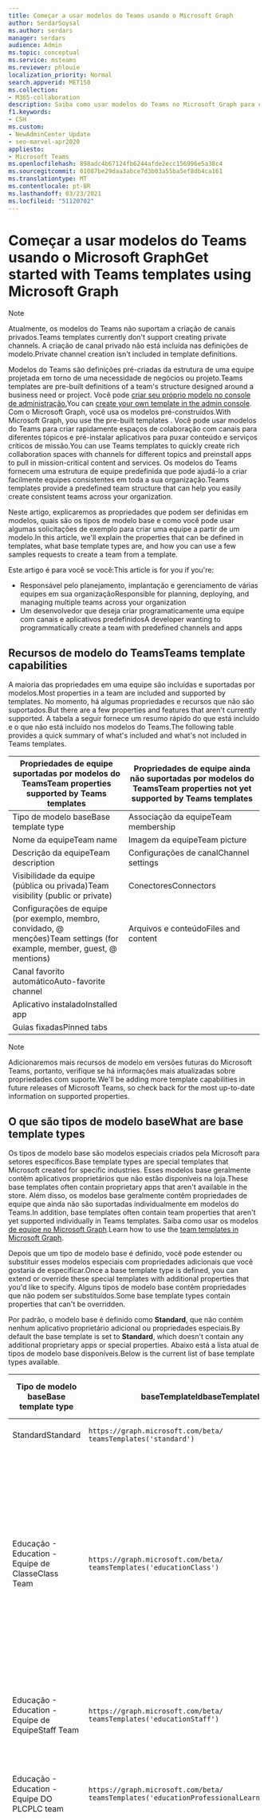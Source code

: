 ```yaml
---
title: Começar a usar modelos do Teams usando o Microsoft Graph
author: SerdarSoysal
ms.author: serdars
manager: serdars
audience: Admin
ms.topic: conceptual
ms.service: msteams
ms.reviewer: phlouie
localization_priority: Normal
search.appverid: MET150
ms.collection:
- M365-collaboration
description: Saiba como usar modelos do Teams no Microsoft Graph para criar espaços de colaboração com canais para diferentes tópicos e pré-instalar aplicativos para fornecer conteúdo e serviços.
f1.keywords:
- CSH
ms.custom:
- NewAdminCenter_Update
- seo-marvel-apr2020
appliesto:
- Microsoft Teams
ms.openlocfilehash: 898adc4b67124fb6244afde2ecc156996e5a38c4
ms.sourcegitcommit: 01087be29daa3abce7d3b03a55ba5ef8db4ca161
ms.translationtype: MT
ms.contentlocale: pt-BR
ms.lasthandoff: 03/23/2021
ms.locfileid: "51120702"
---
```

# <a name="get-started-with-teams-templates-using-microsoft-graph"></a><span data-ttu-id="a8bc0-103">Começar a usar modelos do Teams usando o Microsoft Graph</span><span class="sxs-lookup"><span data-stu-id="a8bc0-103">Get started with Teams templates using Microsoft Graph</span></span>

> [!NOTE]
> <span data-ttu-id="a8bc0-104">Atualmente, os modelos do Teams não suportam a criação de canais privados.</span><span class="sxs-lookup"><span data-stu-id="a8bc0-104">Teams templates currently don't support creating private channels.</span></span> <span data-ttu-id="a8bc0-105">A criação de canal privado não está incluída nas definições de modelo.</span><span class="sxs-lookup"><span data-stu-id="a8bc0-105">Private channel creation isn't included in template definitions.</span></span>

<span data-ttu-id="a8bc0-106">Modelos do Teams são definições pré-criadas da estrutura de uma equipe projetada em torno de uma necessidade de negócios ou projeto.</span><span class="sxs-lookup"><span data-stu-id="a8bc0-106">Teams templates are pre-built definitions of a team's structure designed around a business need or project.</span></span> <span data-ttu-id="a8bc0-107">Você pode [criar seu próprio modelo no console de administração.](get-started-with-teams-templates-in-the-admin-console.md)</span><span class="sxs-lookup"><span data-stu-id="a8bc0-107">You can [create your own template in the admin console](get-started-with-teams-templates-in-the-admin-console.md).</span></span> <span data-ttu-id="a8bc0-108">Com o Microsoft Graph, você usa os modelos pré-construídos.</span><span class="sxs-lookup"><span data-stu-id="a8bc0-108">With Microsoft Graph, you use the pre-built templates .</span></span> <span data-ttu-id="a8bc0-109">Você pode usar modelos do Teams para criar rapidamente espaços de colaboração com canais para diferentes tópicos e pré-instalar aplicativos para puxar conteúdo e serviços críticos de missão.</span><span class="sxs-lookup"><span data-stu-id="a8bc0-109">You can use Teams templates to quickly create rich collaboration spaces with channels for different topics and preinstall apps to pull in mission-critical content and services.</span></span> <span data-ttu-id="a8bc0-110">Os modelos do Teams fornecem uma estrutura de equipe predefinida que pode ajudá-lo a criar facilmente equipes consistentes em toda a sua organização.</span><span class="sxs-lookup"><span data-stu-id="a8bc0-110">Teams templates provide a predefined team structure that can help you easily create consistent teams across your organization.</span></span>

<span data-ttu-id="a8bc0-111">Neste artigo, explicaremos as propriedades que podem ser definidas em modelos, quais são os tipos de modelo base e como você pode usar algumas solicitações de exemplo para criar uma equipe a partir de um modelo.</span><span class="sxs-lookup"><span data-stu-id="a8bc0-111">In this article, we'll explain the properties that can be defined in templates, what base template types are, and how you can use a few samples requests to create a team from a template.</span></span>

<span data-ttu-id="a8bc0-112">Este artigo é para você se você:</span><span class="sxs-lookup"><span data-stu-id="a8bc0-112">This article is for you if you're:</span></span>

- <span data-ttu-id="a8bc0-113">Responsável pelo planejamento, implantação e gerenciamento de várias equipes em sua organização</span><span class="sxs-lookup"><span data-stu-id="a8bc0-113">Responsible for planning, deploying, and managing multiple teams across your organization</span></span><br>
- <span data-ttu-id="a8bc0-114">Um desenvolvedor que deseja criar programaticamente uma equipe com canais e aplicativos predefinidos</span><span class="sxs-lookup"><span data-stu-id="a8bc0-114">A developer wanting to programmatically create a team with predefined channels and apps</span></span>

## <a name="teams-template-capabilities"></a><span data-ttu-id="a8bc0-115">Recursos de modelo do Teams</span><span class="sxs-lookup"><span data-stu-id="a8bc0-115">Teams template capabilities</span></span>

<span data-ttu-id="a8bc0-116">A maioria das propriedades em uma equipe são incluídas e suportadas por modelos.</span><span class="sxs-lookup"><span data-stu-id="a8bc0-116">Most properties in a team are included and supported by templates.</span></span> <span data-ttu-id="a8bc0-117">No momento, há algumas propriedades e recursos que não são suportados.</span><span class="sxs-lookup"><span data-stu-id="a8bc0-117">But there are a few properties and features that aren't currently supported.</span></span> <span data-ttu-id="a8bc0-118">A tabela a seguir fornece um resumo rápido do que está incluído e o que não está incluído nos modelos do Teams.</span><span class="sxs-lookup"><span data-stu-id="a8bc0-118">The following table provides a quick summary of what's included and what's not included in Teams templates.</span></span>

| <span data-ttu-id="a8bc0-119">**Propriedades de equipe suportadas por modelos do Teams**</span><span class="sxs-lookup"><span data-stu-id="a8bc0-119">**Team properties supported by Teams templates**</span></span> | <span data-ttu-id="a8bc0-120">**Propriedades de equipe ainda não suportadas por modelos do Teams**</span><span class="sxs-lookup"><span data-stu-id="a8bc0-120">**Team properties not yet supported by Teams templates**</span></span> |
| ------------------------------------------------ | -------------------------------------------------------- |
| <span data-ttu-id="a8bc0-121">Tipo de modelo base</span><span class="sxs-lookup"><span data-stu-id="a8bc0-121">Base template type</span></span> | <span data-ttu-id="a8bc0-122">Associação da equipe</span><span class="sxs-lookup"><span data-stu-id="a8bc0-122">Team membership</span></span> |
| <span data-ttu-id="a8bc0-123">Nome da equipe</span><span class="sxs-lookup"><span data-stu-id="a8bc0-123">Team name</span></span> | <span data-ttu-id="a8bc0-124">Imagem da equipe</span><span class="sxs-lookup"><span data-stu-id="a8bc0-124">Team picture</span></span> |
| <span data-ttu-id="a8bc0-125">Descrição da equipe</span><span class="sxs-lookup"><span data-stu-id="a8bc0-125">Team description</span></span> | <span data-ttu-id="a8bc0-126">Configurações de canal</span><span class="sxs-lookup"><span data-stu-id="a8bc0-126">Channel settings</span></span> |
| <span data-ttu-id="a8bc0-127">Visibilidade da equipe (pública ou privada)</span><span class="sxs-lookup"><span data-stu-id="a8bc0-127">Team visibility (public or private)</span></span> | <span data-ttu-id="a8bc0-128">Conectores</span><span class="sxs-lookup"><span data-stu-id="a8bc0-128">Connectors</span></span> |
| <span data-ttu-id="a8bc0-129">Configurações de equipe (por exemplo, membro, convidado, @ menções)</span><span class="sxs-lookup"><span data-stu-id="a8bc0-129">Team settings (for example, member, guest, @ mentions)</span></span> | <span data-ttu-id="a8bc0-130">Arquivos e conteúdo</span><span class="sxs-lookup"><span data-stu-id="a8bc0-130">Files and content</span></span> |
| <span data-ttu-id="a8bc0-131">Canal favorito automático</span><span class="sxs-lookup"><span data-stu-id="a8bc0-131">Auto-favorite channel</span></span> | |
| <span data-ttu-id="a8bc0-132">Aplicativo instalado</span><span class="sxs-lookup"><span data-stu-id="a8bc0-132">Installed app</span></span> | |
| <span data-ttu-id="a8bc0-133">Guias fixadas</span><span class="sxs-lookup"><span data-stu-id="a8bc0-133">Pinned tabs</span></span> | |

> [!NOTE]
> <span data-ttu-id="a8bc0-134">Adicionaremos mais recursos de modelo em versões futuras do Microsoft Teams, portanto, verifique se há informações mais atualizadas sobre propriedades com suporte.</span><span class="sxs-lookup"><span data-stu-id="a8bc0-134">We'll be adding more template capabilities in future releases of Microsoft Teams, so check back for the most up-to-date information on supported properties.</span></span>

## <a name="what-are-base-template-types"></a><span data-ttu-id="a8bc0-135">O que são tipos de modelo base</span><span class="sxs-lookup"><span data-stu-id="a8bc0-135">What are base template types</span></span>

<span data-ttu-id="a8bc0-136">Os tipos de modelo base são modelos especiais criados pela Microsoft para setores específicos.</span><span class="sxs-lookup"><span data-stu-id="a8bc0-136">Base template types are special templates that Microsoft created for specific industries.</span></span> <span data-ttu-id="a8bc0-137">Esses modelos base geralmente contêm aplicativos proprietários que não estão disponíveis na loja.</span><span class="sxs-lookup"><span data-stu-id="a8bc0-137">These base templates often contain proprietary apps that aren't available in the store.</span></span> <span data-ttu-id="a8bc0-138">Além disso, os modelos base geralmente contêm propriedades de equipe que ainda não são suportadas individualmente em modelos do Teams.</span><span class="sxs-lookup"><span data-stu-id="a8bc0-138">In addition, base templates often contain team properties that aren't yet supported individually in Teams templates.</span></span> <span data-ttu-id="a8bc0-139">Saiba como usar os modelos [de equipe no Microsoft Graph](get-started-with-teams-templates.md).</span><span class="sxs-lookup"><span data-stu-id="a8bc0-139">Learn how to use the [team templates in Microsoft Graph](get-started-with-teams-templates.md).</span></span>

<span data-ttu-id="a8bc0-140">Depois que um tipo de modelo base é definido, você pode estender ou substituir esses modelos especiais com propriedades adicionais que você gostaria de especificar.</span><span class="sxs-lookup"><span data-stu-id="a8bc0-140">Once a base template type is defined, you can extend or override these special templates with additional properties that you'd like to specify.</span></span> <span data-ttu-id="a8bc0-141">Alguns tipos de modelo base contêm propriedades que não podem ser substituídos.</span><span class="sxs-lookup"><span data-stu-id="a8bc0-141">Some base template types contain properties that can't be overridden.</span></span>

<span data-ttu-id="a8bc0-142">Por padrão, o modelo base é definido como **Standard**, que não contém nenhum aplicativo proprietário adicional ou propriedades especiais.</span><span class="sxs-lookup"><span data-stu-id="a8bc0-142">By default the base template is set to **Standard**, which doesn't contain any additional proprietary apps or special properties.</span></span> <span data-ttu-id="a8bc0-143">Abaixo está a lista atual de tipos de modelo base disponíveis.</span><span class="sxs-lookup"><span data-stu-id="a8bc0-143">Below is the current list of base template types available.</span></span>

| <span data-ttu-id="a8bc0-144">Tipo de modelo base</span><span class="sxs-lookup"><span data-stu-id="a8bc0-144">Base template type</span></span> | <span data-ttu-id="a8bc0-145">baseTemplateId</span><span class="sxs-lookup"><span data-stu-id="a8bc0-145">baseTemplateId</span></span> | <span data-ttu-id="a8bc0-146">Propriedades que vêm com este modelo base</span><span class="sxs-lookup"><span data-stu-id="a8bc0-146">Properties that come with this base template</span></span> |
| ------------------ | -------------- | ----------------------------------------------------- |
| <span data-ttu-id="a8bc0-147">Standard</span><span class="sxs-lookup"><span data-stu-id="a8bc0-147">Standard</span></span> | `https://graph.microsoft.com/beta/`<br>`teamsTemplates('standard')` | <span data-ttu-id="a8bc0-148">Sem aplicativos e propriedades adicionais</span><span class="sxs-lookup"><span data-stu-id="a8bc0-148">No additional apps and properties</span></span> |
| <span data-ttu-id="a8bc0-149">Educação -</span><span class="sxs-lookup"><span data-stu-id="a8bc0-149">Education -</span></span><br><span data-ttu-id="a8bc0-150">Equipe de Classe</span><span class="sxs-lookup"><span data-stu-id="a8bc0-150">Class Team</span></span> | `https://graph.microsoft.com/beta/`<br>`teamsTemplates('educationClass')` | <span data-ttu-id="a8bc0-151">Aplicativos:</span><span class="sxs-lookup"><span data-stu-id="a8bc0-151">Apps:</span></span><ul><li><span data-ttu-id="a8bc0-152">Bloco de Anotações de Classe do OneNote (fixado na **guia Geral)**</span><span class="sxs-lookup"><span data-stu-id="a8bc0-152">OneNote Class Notebook (pinned to the **General** tab)</span></span> </li><li><span data-ttu-id="a8bc0-153">Aplicativo assignments (fixado na **guia Geral)**</span><span class="sxs-lookup"><span data-stu-id="a8bc0-153">Assignments app (pinned to the **General** tab)</span></span></li></ul> <span data-ttu-id="a8bc0-154">Propriedades de equipe:</span><span class="sxs-lookup"><span data-stu-id="a8bc0-154">Team properties:</span></span><ul><li><span data-ttu-id="a8bc0-155">Visibilidade de equipe definida como **HiddenMembership** (não pode ser substituído)</span><span class="sxs-lookup"><span data-stu-id="a8bc0-155">Team visibility set to **HiddenMembership** (cannot be overridden)</span></span></li></ul> |
| <span data-ttu-id="a8bc0-156">Educação -</span><span class="sxs-lookup"><span data-stu-id="a8bc0-156">Education -</span></span><br><span data-ttu-id="a8bc0-157">Equipe de Equipe</span><span class="sxs-lookup"><span data-stu-id="a8bc0-157">Staff Team</span></span> | `https://graph.microsoft.com/beta/`<br>`teamsTemplates('educationStaff')` | <span data-ttu-id="a8bc0-158">Aplicativos:</span><span class="sxs-lookup"><span data-stu-id="a8bc0-158">Apps:</span></span><ul><li><span data-ttu-id="a8bc0-159">Bloco de Anotações de Equipe do OneNote (fixado na **guia Geral)**</span><span class="sxs-lookup"><span data-stu-id="a8bc0-159">OneNote Staff Notebook (pinned to the **General** tab)</span></span></li></ul> |
|<span data-ttu-id="a8bc0-160">Educação -</span><span class="sxs-lookup"><span data-stu-id="a8bc0-160">Education -</span></span><br><span data-ttu-id="a8bc0-161">Equipe DO PLC</span><span class="sxs-lookup"><span data-stu-id="a8bc0-161">PLC team</span></span> |`https://graph.microsoft.com/beta/`<br>`teamsTemplates('educationProfessionalLearningCommunity')` | <span data-ttu-id="a8bc0-162">Aplicativos:</span><span class="sxs-lookup"><span data-stu-id="a8bc0-162">Apps:</span></span><ul><li><span data-ttu-id="a8bc0-163">Bloco de anotações do OneNote PLC (fixado na **guia Geral)**</span><span class="sxs-lookup"><span data-stu-id="a8bc0-163">OneNote PLC Notebook (pinned to the **General** tab)</span></span></ul></li>|
| <span data-ttu-id="a8bc0-164">Varejo -</span><span class="sxs-lookup"><span data-stu-id="a8bc0-164">Retail -</span></span><br><span data-ttu-id="a8bc0-165">Loja</span><span class="sxs-lookup"><span data-stu-id="a8bc0-165">Store</span></span> | `https://graph.microsoft.com/beta/`<br>`teamsTemplates('retailStore')` | <span data-ttu-id="a8bc0-166">Canais:</span><span class="sxs-lookup"><span data-stu-id="a8bc0-166">Channels:</span></span><ul><li><span data-ttu-id="a8bc0-167">Mudança de entrega</span><span class="sxs-lookup"><span data-stu-id="a8bc0-167">Shift handoff</span></span></li><li><span data-ttu-id="a8bc0-168">Aprendizado</span><span class="sxs-lookup"><span data-stu-id="a8bc0-168">Learning</span></span></li></ul><span data-ttu-id="a8bc0-169">Propriedades de equipe</span><span class="sxs-lookup"><span data-stu-id="a8bc0-169">Team properties</span></span><ul><li><span data-ttu-id="a8bc0-170">Visibilidade da equipe definida como Pública</span><span class="sxs-lookup"><span data-stu-id="a8bc0-170">Team visibility set to Public</span></span></li></ul><span data-ttu-id="a8bc0-171">Permissões de membro</span><span class="sxs-lookup"><span data-stu-id="a8bc0-171">Member permissions</span></span><ul><li><span data-ttu-id="a8bc0-172">Impedir que os membros criar, atualizar ou remover canais</span><span class="sxs-lookup"><span data-stu-id="a8bc0-172">Prevent members from creating, updating, or removing channels</span></span></li><li><span data-ttu-id="a8bc0-173">Impedir que os membros adicionem ou removam aplicativos</span><span class="sxs-lookup"><span data-stu-id="a8bc0-173">Prevent members from adding or removing apps</span></span></li><li><span data-ttu-id="a8bc0-174">Impedir que os membros criar, atualizar ou remover conectores</span><span class="sxs-lookup"><span data-stu-id="a8bc0-174">Prevent members from creating, updating, or removing connectors</span></span></li></ul> |
| <span data-ttu-id="a8bc0-175">Varejo -</span><span class="sxs-lookup"><span data-stu-id="a8bc0-175">Retail -</span></span><br><span data-ttu-id="a8bc0-176">Colaboração do gerente</span><span class="sxs-lookup"><span data-stu-id="a8bc0-176">Manager collaboration</span></span> | `https://graph.microsoft.com/beta/`<br>`teamsTemplates('retailManagerCollaboration')` | <span data-ttu-id="a8bc0-177">Canais:</span><span class="sxs-lookup"><span data-stu-id="a8bc0-177">Channels:</span></span><ul><li><span data-ttu-id="a8bc0-178">Aprendizado</span><span class="sxs-lookup"><span data-stu-id="a8bc0-178">Learning</span></span></li><li><span data-ttu-id="a8bc0-179">Operações</span><span class="sxs-lookup"><span data-stu-id="a8bc0-179">Operations</span></span></li></ul><span data-ttu-id="a8bc0-180">Propriedades de equipe:</span><span class="sxs-lookup"><span data-stu-id="a8bc0-180">Team properties:</span></span><ul><li><span data-ttu-id="a8bc0-181">Visibilidade da equipe definida como Privada</span><span class="sxs-lookup"><span data-stu-id="a8bc0-181">Team visibility set to Private</span></span></li></ul><span data-ttu-id="a8bc0-182">Permissões de membro:</span><span class="sxs-lookup"><span data-stu-id="a8bc0-182">Member permissions:</span></span><ul><li><span data-ttu-id="a8bc0-183">Impedir que os membros criar, atualizar ou remover canais</span><span class="sxs-lookup"><span data-stu-id="a8bc0-183">Prevent members from creating, updating, or removing channels</span></span></li><li><span data-ttu-id="a8bc0-184">Impedir que os membros adicionem ou removam aplicativos</span><span class="sxs-lookup"><span data-stu-id="a8bc0-184">Prevent members from adding or removing apps</span></span></li><li><span data-ttu-id="a8bc0-185">Impedir que os membros criar, atualizar ou remover conectores</span><span class="sxs-lookup"><span data-stu-id="a8bc0-185">Prevent members from creating, updating, or removing connectors</span></span></li></ul>|
| <span data-ttu-id="a8bc0-186">Assistência médica -</span><span class="sxs-lookup"><span data-stu-id="a8bc0-186">Healthcare -</span></span><br><span data-ttu-id="a8bc0-187">Ward</span><span class="sxs-lookup"><span data-stu-id="a8bc0-187">Ward</span></span> |`https://graph.microsoft.com/beta/`<br>`teamsTemplates('healthcareWard')` |<span data-ttu-id="a8bc0-188">Canais:</span><span class="sxs-lookup"><span data-stu-id="a8bc0-188">Channels:</span></span> <ul><li><span data-ttu-id="a8bc0-189">Anúncios\*</span><span class="sxs-lookup"><span data-stu-id="a8bc0-189">Announcements\*</span></span></li><li><span data-ttu-id="a8bc0-190">Insuidades\*</span><span class="sxs-lookup"><span data-stu-id="a8bc0-190">Huddles\*</span></span></li><li><span data-ttu-id="a8bc0-191">Rodadas</span><span class="sxs-lookup"><span data-stu-id="a8bc0-191">Rounds</span></span></li><li><span data-ttu-id="a8bc0-192">Pessoal\*</span><span class="sxs-lookup"><span data-stu-id="a8bc0-192">Staffing\*</span></span></li><li><span data-ttu-id="a8bc0-193">Treinamento\*</span><span class="sxs-lookup"><span data-stu-id="a8bc0-193">Training\*</span></span></li></ul><span data-ttu-id="a8bc0-194">\*Canais favoritos automáticos</span><span class="sxs-lookup"><span data-stu-id="a8bc0-194">\*Auto-favorited channels</span></span> |
|<span data-ttu-id="a8bc0-195">Assistência médica -</span><span class="sxs-lookup"><span data-stu-id="a8bc0-195">Healthcare -</span></span><br><span data-ttu-id="a8bc0-196">Hospital</span><span class="sxs-lookup"><span data-stu-id="a8bc0-196">Hospital</span></span> | `https://graph.microsoft.com/beta/`<br>`teamsTemplates('healthcareHospital')` |<span data-ttu-id="a8bc0-197">Canais:</span><span class="sxs-lookup"><span data-stu-id="a8bc0-197">Channels:</span></span><ul><li><span data-ttu-id="a8bc0-198">Anúncios\*</span><span class="sxs-lookup"><span data-stu-id="a8bc0-198">Announcements\*</span></span></li><li><span data-ttu-id="a8bc0-199">Conformidade\*</span><span class="sxs-lookup"><span data-stu-id="a8bc0-199">Compliance\*</span></span></li><li><span data-ttu-id="a8bc0-200">Custódia</span><span class="sxs-lookup"><span data-stu-id="a8bc0-200">Custodial</span></span></li><li><span data-ttu-id="a8bc0-201">Recursos Humanos</span><span class="sxs-lookup"><span data-stu-id="a8bc0-201">Human Resources</span></span></li></li><li><span data-ttu-id="a8bc0-202">Farmácia</span><span class="sxs-lookup"><span data-stu-id="a8bc0-202">Pharmacy</span></span></li></ul><span data-ttu-id="a8bc0-203">\*Canal favorito automático</span><span class="sxs-lookup"><span data-stu-id="a8bc0-203">\*Auto-favorited channel</span></span>|
|||


<span data-ttu-id="a8bc0-204">Use os modelos a seguir para criar equipes no cliente do Teams, bem como no Microsoft Graph.</span><span class="sxs-lookup"><span data-stu-id="a8bc0-204">Use the following templates to create teams in both the Teams client as well as Microsoft Graph.</span></span>


| <span data-ttu-id="a8bc0-205">Tipo de modelo base</span><span class="sxs-lookup"><span data-stu-id="a8bc0-205">Base template type</span></span> | <span data-ttu-id="a8bc0-206">baseTemplateId</span><span class="sxs-lookup"><span data-stu-id="a8bc0-206">baseTemplateId</span></span> | <span data-ttu-id="a8bc0-207">Propriedades que vêm com este modelo base</span><span class="sxs-lookup"><span data-stu-id="a8bc0-207">Properties that come with this base template</span></span> |
| ------------------ | -------------- | ----------------------------------------------------- |
| <span data-ttu-id="a8bc0-208">Adotar o Office 365</span><span class="sxs-lookup"><span data-stu-id="a8bc0-208">Adopt Office 365</span></span> |`com.microsoft.teams.template.`<br>`AdoptOffice365`|  <span data-ttu-id="a8bc0-209">Canais:</span><span class="sxs-lookup"><span data-stu-id="a8bc0-209">Channels:</span></span> <ul><li><span data-ttu-id="a8bc0-210">Geral</span><span class="sxs-lookup"><span data-stu-id="a8bc0-210">General</span></span></li> <li><span data-ttu-id="a8bc0-211">Comunicados</span><span class="sxs-lookup"><span data-stu-id="a8bc0-211">Announcements</span></span></li> <li><span data-ttu-id="a8bc0-212">Canto campeões</span><span class="sxs-lookup"><span data-stu-id="a8bc0-212">Champions corner</span></span></li> <li><span data-ttu-id="a8bc0-213">Formulários de equipe</span><span class="sxs-lookup"><span data-stu-id="a8bc0-213">Team forms</span></span></li></ul> <span data-ttu-id="a8bc0-214">Aplicativos:</span><span class="sxs-lookup"><span data-stu-id="a8bc0-214">Apps:</span></span> <ul><li><span data-ttu-id="a8bc0-215">Wiki</span><span class="sxs-lookup"><span data-stu-id="a8bc0-215">Wiki</span></span></li>  <li><span data-ttu-id="a8bc0-216">Calendário</span><span class="sxs-lookup"><span data-stu-id="a8bc0-216">Calendar</span></span></li> |
| <span data-ttu-id="a8bc0-217">Gerenciar um projeto</span><span class="sxs-lookup"><span data-stu-id="a8bc0-217">Manage a project</span></span> |`com.microsoft.teams.template.`<br>`ManageAProject`| <span data-ttu-id="a8bc0-218">Canais:</span><span class="sxs-lookup"><span data-stu-id="a8bc0-218">Channels:</span></span> <ul><li><span data-ttu-id="a8bc0-219">Geral</span><span class="sxs-lookup"><span data-stu-id="a8bc0-219">General</span></span></li> <li><span data-ttu-id="a8bc0-220">Comunicados</span><span class="sxs-lookup"><span data-stu-id="a8bc0-220">Announcements</span></span></li> <li><span data-ttu-id="a8bc0-221">Recursos</span><span class="sxs-lookup"><span data-stu-id="a8bc0-221">Resources</span></span></li> <li><span data-ttu-id="a8bc0-222">Planejamento</span><span class="sxs-lookup"><span data-stu-id="a8bc0-222">Planning</span></span></li></ul> <span data-ttu-id="a8bc0-223">Aplicativos:</span><span class="sxs-lookup"><span data-stu-id="a8bc0-223">Apps:</span></span><ul><li><span data-ttu-id="a8bc0-224">Wiki</span><span class="sxs-lookup"><span data-stu-id="a8bc0-224">Wiki</span></span></li><li><span data-ttu-id="a8bc0-225">OneNote</span><span class="sxs-lookup"><span data-stu-id="a8bc0-225">OneNote</span></span></li></ul> |
| <span data-ttu-id="a8bc0-226">Gerenciar um evento</span><span class="sxs-lookup"><span data-stu-id="a8bc0-226">Manage an event</span></span>|`com.microsoft.teams.template.`<br>`ManageAnEvent` | <span data-ttu-id="a8bc0-227">Canais:</span><span class="sxs-lookup"><span data-stu-id="a8bc0-227">Channels:</span></span> <ul><li><span data-ttu-id="a8bc0-228">Geral</span><span class="sxs-lookup"><span data-stu-id="a8bc0-228">General</span></span></li> <li><span data-ttu-id="a8bc0-229">Comunicados</span><span class="sxs-lookup"><span data-stu-id="a8bc0-229">Announcements</span></span></li> <li><span data-ttu-id="a8bc0-230">Orçamento</span><span class="sxs-lookup"><span data-stu-id="a8bc0-230">Budget</span></span></li> <li><span data-ttu-id="a8bc0-231">Conteúdo</span><span class="sxs-lookup"><span data-stu-id="a8bc0-231">Content</span></span></li><li><span data-ttu-id="a8bc0-232">Logística</span><span class="sxs-lookup"><span data-stu-id="a8bc0-232">Logistics</span></span></li> <li><span data-ttu-id="a8bc0-233">Planejamento</span><span class="sxs-lookup"><span data-stu-id="a8bc0-233">Planning</span></span></li> <li> <span data-ttu-id="a8bc0-234">Marketing e PR</span><span class="sxs-lookup"><span data-stu-id="a8bc0-234">Marketing and PR</span></span></li></ul> <span data-ttu-id="a8bc0-235">Aplicativos:</span><span class="sxs-lookup"><span data-stu-id="a8bc0-235">Apps:</span></span><ul><li><span data-ttu-id="a8bc0-236">Wiki</span><span class="sxs-lookup"><span data-stu-id="a8bc0-236">Wiki</span></span></li><li><span data-ttu-id="a8bc0-237">Site</span><span class="sxs-lookup"><span data-stu-id="a8bc0-237">Website</span></span></li> <li><span data-ttu-id="a8bc0-238">YouTube</span><span class="sxs-lookup"><span data-stu-id="a8bc0-238">YouTube</span></span></li> <li><span data-ttu-id="a8bc0-239">Planner</span><span class="sxs-lookup"><span data-stu-id="a8bc0-239">Planner</span></span></li> <li><span data-ttu-id="a8bc0-240">OneNote</span><span class="sxs-lookup"><span data-stu-id="a8bc0-240">OneNote</span></span></li></ul> |
|<span data-ttu-id="a8bc0-241">Funcionários de integração</span><span class="sxs-lookup"><span data-stu-id="a8bc0-241">Onboard employees</span></span>|`com.microsoft.teams.template.`<br>`OnboardEmployees` | <span data-ttu-id="a8bc0-242">Canais:</span><span class="sxs-lookup"><span data-stu-id="a8bc0-242">Channels:</span></span> <ul><li><span data-ttu-id="a8bc0-243">Geral</span><span class="sxs-lookup"><span data-stu-id="a8bc0-243">General</span></span></li> <li><span data-ttu-id="a8bc0-244">Comunicados</span><span class="sxs-lookup"><span data-stu-id="a8bc0-244">Announcements</span></span></li> <li><span data-ttu-id="a8bc0-245">Chat de funcionários</span><span class="sxs-lookup"><span data-stu-id="a8bc0-245">Employee chat</span></span></li> <li><span data-ttu-id="a8bc0-246">Treinamento</span><span class="sxs-lookup"><span data-stu-id="a8bc0-246">Training</span></span></li></ul><span data-ttu-id="a8bc0-247">Apps:</span><span class="sxs-lookup"><span data-stu-id="a8bc0-247">Apps:</span></span><ul><li><span data-ttu-id="a8bc0-248">Wiki</span><span class="sxs-lookup"><span data-stu-id="a8bc0-248">Wiki</span></span></li><li><span data-ttu-id="a8bc0-249">Comunidades</span><span class="sxs-lookup"><span data-stu-id="a8bc0-249">Communities</span></span></li></ul>|
|<span data-ttu-id="a8bc0-250">Organizar o help desk</span><span class="sxs-lookup"><span data-stu-id="a8bc0-250">Organize help desk</span></span>| `com.microsoft.teams.template.`<br>`OrganizeHelpDesk`|<span data-ttu-id="a8bc0-251">Canais:</span><span class="sxs-lookup"><span data-stu-id="a8bc0-251">Channels:</span></span><ul><li><span data-ttu-id="a8bc0-252">Geral</span><span class="sxs-lookup"><span data-stu-id="a8bc0-252">General</span></span></li><li><span data-ttu-id="a8bc0-253">Comunicados</span><span class="sxs-lookup"><span data-stu-id="a8bc0-253">Announcements</span></span></li><li><span data-ttu-id="a8bc0-254">Perguntas frequentes</span><span class="sxs-lookup"><span data-stu-id="a8bc0-254">FAQ</span></span></li></ul><span data-ttu-id="a8bc0-255">Aplicativos:</span><span class="sxs-lookup"><span data-stu-id="a8bc0-255">Apps:</span></span><ul><li><span data-ttu-id="a8bc0-256">Wiki</span><span class="sxs-lookup"><span data-stu-id="a8bc0-256">Wiki</span></span></li><li><span data-ttu-id="a8bc0-257">OneNote</span><span class="sxs-lookup"><span data-stu-id="a8bc0-257">OneNote</span></span></li></ul> |
| <span data-ttu-id="a8bc0-258">Colabore no atendimento aos pacientes</span><span class="sxs-lookup"><span data-stu-id="a8bc0-258">Collaborate on patient care</span></span>| `healthcareWard `| <span data-ttu-id="a8bc0-259">Canais:</span><span class="sxs-lookup"><span data-stu-id="a8bc0-259">Channels:</span></span><ul><li><span data-ttu-id="a8bc0-260">Geral</span><span class="sxs-lookup"><span data-stu-id="a8bc0-260">General</span></span></li><li><span data-ttu-id="a8bc0-261">Comunicados</span><span class="sxs-lookup"><span data-stu-id="a8bc0-261">Announcements</span></span></li><li><span data-ttu-id="a8bc0-262">Insuidades</span><span class="sxs-lookup"><span data-stu-id="a8bc0-262">Huddles</span></span></li><li><span data-ttu-id="a8bc0-263">Rodadas</span><span class="sxs-lookup"><span data-stu-id="a8bc0-263">Rounds</span></span></li><li><span data-ttu-id="a8bc0-264">Estrelada</span><span class="sxs-lookup"><span data-stu-id="a8bc0-264">Staffing</span></span></li><li><span data-ttu-id="a8bc0-265">Treinamento</span><span class="sxs-lookup"><span data-stu-id="a8bc0-265">Training</span></span></li></ul> <span data-ttu-id="a8bc0-266">Apps:</span><span class="sxs-lookup"><span data-stu-id="a8bc0-266">Apps:</span></span> <ul><li><span data-ttu-id="a8bc0-267">Wiki</span><span class="sxs-lookup"><span data-stu-id="a8bc0-267">Wiki</span></span></li>|
| <span data-ttu-id="a8bc0-268">Colaborar em uma crise global ou evento</span><span class="sxs-lookup"><span data-stu-id="a8bc0-268">Collaborate on global crisis or event</span></span> |`com.microsoft.teams.template.`<br>`CollaborateOnAGlobalCrisisOrEvent`| <span data-ttu-id="a8bc0-269">Canais:</span><span class="sxs-lookup"><span data-stu-id="a8bc0-269">Channels:</span></span> <ul><li><span data-ttu-id="a8bc0-270">Geral</span><span class="sxs-lookup"><span data-stu-id="a8bc0-270">General</span></span><li><span data-ttu-id="a8bc0-271">Comunicados</span><span class="sxs-lookup"><span data-stu-id="a8bc0-271">Announcements</span></span></li><li><span data-ttu-id="a8bc0-272">Notícias do mundo</span><span class="sxs-lookup"><span data-stu-id="a8bc0-272">World news</span></span></li><li><span data-ttu-id="a8bc0-273">Continuidade de negócios</span><span class="sxs-lookup"><span data-stu-id="a8bc0-273">Business continuity</span></span></li><li><span data-ttu-id="a8bc0-274">Trabalho remoto</span><span class="sxs-lookup"><span data-stu-id="a8bc0-274">Remote working</span></span></li><li><span data-ttu-id="a8bc0-275">Comunicados internos</span><span class="sxs-lookup"><span data-stu-id="a8bc0-275">Internal comms</span></span></li><li><span data-ttu-id="a8bc0-276">Comunicados externos</span><span class="sxs-lookup"><span data-stu-id="a8bc0-276">External comms</span></span></li><li><span data-ttu-id="a8bc0-277">Reclamações de clientes</span><span class="sxs-lookup"><span data-stu-id="a8bc0-277">Customer complaints</span></span></li><li><span data-ttu-id="a8bc0-278">Kudos</span><span class="sxs-lookup"><span data-stu-id="a8bc0-278">Kudos</span></span></li><li><span data-ttu-id="a8bc0-279">Atualização executiva</span><span class="sxs-lookup"><span data-stu-id="a8bc0-279">Executive update</span></span></li></ul><span data-ttu-id="a8bc0-280">Aplicativos:</span><span class="sxs-lookup"><span data-stu-id="a8bc0-280">Apps:</span></span> <ul><li><span data-ttu-id="a8bc0-281">Elogio</span><span class="sxs-lookup"><span data-stu-id="a8bc0-281">Praise</span></span></li><li><span data-ttu-id="a8bc0-282">Wiki</span><span class="sxs-lookup"><span data-stu-id="a8bc0-282">Wiki</span></span></li><li><span data-ttu-id="a8bc0-283">Site</span><span class="sxs-lookup"><span data-stu-id="a8bc0-283">Website</span></span></li></ul>|
|<span data-ttu-id="a8bc0-284">Colaborar em uma filial bancária</span><span class="sxs-lookup"><span data-stu-id="a8bc0-284">Collaborate within a bank branch</span></span>| `com.microsoft.teams.template.`<br>`CollaborateWithinABankBranch `|<span data-ttu-id="a8bc0-285">Canais:</span><span class="sxs-lookup"><span data-stu-id="a8bc0-285">Channels:</span></span> <ul><li><span data-ttu-id="a8bc0-286">Geral</span><span class="sxs-lookup"><span data-stu-id="a8bc0-286">General</span></span><li><span data-ttu-id="a8bc0-287">Comunicados</span><span class="sxs-lookup"><span data-stu-id="a8bc0-287">Announcements</span></span></li><li><span data-ttu-id="a8bc0-288">Insuidades</span><span class="sxs-lookup"><span data-stu-id="a8bc0-288">Huddles</span></span></li><li><span data-ttu-id="a8bc0-289">Reuniões do cliente</span><span class="sxs-lookup"><span data-stu-id="a8bc0-289">Customer meetings</span></span></li><li><span data-ttu-id="a8bc0-290">Coaching</span><span class="sxs-lookup"><span data-stu-id="a8bc0-290">Coaching</span></span></li><li><span data-ttu-id="a8bc0-291">Desenvolvimento de habilidades</span><span class="sxs-lookup"><span data-stu-id="a8bc0-291">Skills development</span></span></li><li><span data-ttu-id="a8bc0-292">Processamento de empréstimos</span><span class="sxs-lookup"><span data-stu-id="a8bc0-292">Loan processing</span></span></li><li><span data-ttu-id="a8bc0-293">Reclamações de clientes</span><span class="sxs-lookup"><span data-stu-id="a8bc0-293">Customer complaints</span></span></li><li><span data-ttu-id="a8bc0-294">Kudos</span><span class="sxs-lookup"><span data-stu-id="a8bc0-294">Kudos</span></span></li><li><span data-ttu-id="a8bc0-295">Material divertido</span><span class="sxs-lookup"><span data-stu-id="a8bc0-295">Fun stuff</span></span></li><li><span data-ttu-id="a8bc0-296">Conformidade</span><span class="sxs-lookup"><span data-stu-id="a8bc0-296">Compliance</span></span></li></ul>|
|<span data-ttu-id="a8bc0-297">Coordenar a resposta a incidentes</span><span class="sxs-lookup"><span data-stu-id="a8bc0-297">Coordinate incident response</span></span>| `com.microsoft.teams.template.`<br>`CoordinateIncidentResponse`|<span data-ttu-id="a8bc0-298">Canais:</span><span class="sxs-lookup"><span data-stu-id="a8bc0-298">Channels:</span></span> <ul><li><span data-ttu-id="a8bc0-299">Geral</span><span class="sxs-lookup"><span data-stu-id="a8bc0-299">General</span></span><li><span data-ttu-id="a8bc0-300">Comunicados</span><span class="sxs-lookup"><span data-stu-id="a8bc0-300">Announcements</span></span></li><li><span data-ttu-id="a8bc0-301">Logística</span><span class="sxs-lookup"><span data-stu-id="a8bc0-301">Logistics</span></span></li><li><span data-ttu-id="a8bc0-302">Planejamento</span><span class="sxs-lookup"><span data-stu-id="a8bc0-302">Planning</span></span></li><li><span data-ttu-id="a8bc0-303">Recuperação</span><span class="sxs-lookup"><span data-stu-id="a8bc0-303">Recovery</span></span></li><li><span data-ttu-id="a8bc0-304">Urgente</span><span class="sxs-lookup"><span data-stu-id="a8bc0-304">Urgent</span></span></li></ul> <span data-ttu-id="a8bc0-305">Aplicativos:</span><span class="sxs-lookup"><span data-stu-id="a8bc0-305">Apps:</span></span> <ul><li><span data-ttu-id="a8bc0-306">Wiki</span><span class="sxs-lookup"><span data-stu-id="a8bc0-306">Wiki</span></span></li><li><span data-ttu-id="a8bc0-307">Excel</span><span class="sxs-lookup"><span data-stu-id="a8bc0-307">Excel</span></span></li><li><span data-ttu-id="a8bc0-308">OneNote</span><span class="sxs-lookup"><span data-stu-id="a8bc0-308">OneNote</span></span></li><li><span data-ttu-id="a8bc0-309">SharePoint</span><span class="sxs-lookup"><span data-stu-id="a8bc0-309">SharePoint</span></span></li><li><span data-ttu-id="a8bc0-310">Planner</span><span class="sxs-lookup"><span data-stu-id="a8bc0-310">Planner</span></span></li></ul>|
|<span data-ttu-id="a8bc0-311">Hospital</span><span class="sxs-lookup"><span data-stu-id="a8bc0-311">Hospital</span></span>| <span data-ttu-id="a8bc0-312">`healthcareHospita`l</span><span class="sxs-lookup"><span data-stu-id="a8bc0-312">`healthcareHospita`l</span></span> |<span data-ttu-id="a8bc0-313">Canais:</span><span class="sxs-lookup"><span data-stu-id="a8bc0-313">Channels:</span></span> <ul><li><span data-ttu-id="a8bc0-314">Geral</span><span class="sxs-lookup"><span data-stu-id="a8bc0-314">General</span></span><li><span data-ttu-id="a8bc0-315">Comunicados</span><span class="sxs-lookup"><span data-stu-id="a8bc0-315">Announcements</span></span></li><li><span data-ttu-id="a8bc0-316">Conformidade</span><span class="sxs-lookup"><span data-stu-id="a8bc0-316">Compliance</span></span></li><li><span data-ttu-id="a8bc0-317">Custódia</span><span class="sxs-lookup"><span data-stu-id="a8bc0-317">Custodial</span></span></li><li><span data-ttu-id="a8bc0-318">Recursos humanos</span><span class="sxs-lookup"><span data-stu-id="a8bc0-318">Human resources</span></span></li><li><span data-ttu-id="a8bc0-319">Farmácia</span><span class="sxs-lookup"><span data-stu-id="a8bc0-319">Pharmacy</span></span></li></ul> <span data-ttu-id="a8bc0-320">Apps:</span><span class="sxs-lookup"><span data-stu-id="a8bc0-320">Apps:</span></span> <ul><li><span data-ttu-id="a8bc0-321">Wiki</span><span class="sxs-lookup"><span data-stu-id="a8bc0-321">Wiki</span></span></li></ul>|
|<span data-ttu-id="a8bc0-322">Organizar uma store</span><span class="sxs-lookup"><span data-stu-id="a8bc0-322">Organize a store</span></span>| `retailStore` |<span data-ttu-id="a8bc0-323">Canais:</span><span class="sxs-lookup"><span data-stu-id="a8bc0-323">Channels:</span></span> <ul><li><span data-ttu-id="a8bc0-324">Geral</span><span class="sxs-lookup"><span data-stu-id="a8bc0-324">General</span></span><li><span data-ttu-id="a8bc0-325">Mudança de entrega</span><span class="sxs-lookup"><span data-stu-id="a8bc0-325">Shift handoff</span></span></li><li><span data-ttu-id="a8bc0-326">Aprendizado</span><span class="sxs-lookup"><span data-stu-id="a8bc0-326">Learning</span></span></li></ul> <span data-ttu-id="a8bc0-327">Aplicativos:</span><span class="sxs-lookup"><span data-stu-id="a8bc0-327">Apps:</span></span> <ul><li><span data-ttu-id="a8bc0-328">Wiki</span><span class="sxs-lookup"><span data-stu-id="a8bc0-328">Wiki</span></span></li></ul>|
|<span data-ttu-id="a8bc0-329">Qualidade e segurança</span><span class="sxs-lookup"><span data-stu-id="a8bc0-329">Quality and safety</span></span> |`com.microsoft.teams.`<br>`template.QualitySafety`|<span data-ttu-id="a8bc0-330">Canais:</span><span class="sxs-lookup"><span data-stu-id="a8bc0-330">Channels:</span></span> <ul><li><span data-ttu-id="a8bc0-331">Geral</span><span class="sxs-lookup"><span data-stu-id="a8bc0-331">General</span></span><li><span data-ttu-id="a8bc0-332">Comunicados</span><span class="sxs-lookup"><span data-stu-id="a8bc0-332">Announcements</span></span></li><li><span data-ttu-id="a8bc0-333">Linha 1</span><span class="sxs-lookup"><span data-stu-id="a8bc0-333">Line 1</span></span></li><li><span data-ttu-id="a8bc0-334">Linha 2</span><span class="sxs-lookup"><span data-stu-id="a8bc0-334">Line 2</span></span></li><li><span data-ttu-id="a8bc0-335">Linha 3</span><span class="sxs-lookup"><span data-stu-id="a8bc0-335">Line 3</span></span></li><li><span data-ttu-id="a8bc0-336">Segurança</span><span class="sxs-lookup"><span data-stu-id="a8bc0-336">Safety</span></span></li><li><span data-ttu-id="a8bc0-337">Treinamento</span><span class="sxs-lookup"><span data-stu-id="a8bc0-337">Training</span></span></li><li><span data-ttu-id="a8bc0-338">Manutenção</span><span class="sxs-lookup"><span data-stu-id="a8bc0-338">Maintenance</span></span></li><li><span data-ttu-id="a8bc0-339">Material divertido</span><span class="sxs-lookup"><span data-stu-id="a8bc0-339">Fun stuff</span></span></li></ul> <span data-ttu-id="a8bc0-340">Aplicativos:</span><span class="sxs-lookup"><span data-stu-id="a8bc0-340">Apps:</span></span> <ul><li><span data-ttu-id="a8bc0-341">Wiki</span><span class="sxs-lookup"><span data-stu-id="a8bc0-341">Wiki</span></span></li></ul>|
|<span data-ttu-id="a8bc0-342">Varejo - colaboração do gerente</span><span class="sxs-lookup"><span data-stu-id="a8bc0-342">Retail - manager collaboration</span></span>| `retailManagerCollaboration` |<span data-ttu-id="a8bc0-343">Canais:</span><span class="sxs-lookup"><span data-stu-id="a8bc0-343">Channels:</span></span> <ul><li><span data-ttu-id="a8bc0-344">Geral</span><span class="sxs-lookup"><span data-stu-id="a8bc0-344">General</span></span><li><span data-ttu-id="a8bc0-345">Operações</span><span class="sxs-lookup"><span data-stu-id="a8bc0-345">Operations</span></span></li><li><span data-ttu-id="a8bc0-346">Aprendizado</span><span class="sxs-lookup"><span data-stu-id="a8bc0-346">Learning</span></span></li></ul> <span data-ttu-id="a8bc0-347">Aplicativos:</span><span class="sxs-lookup"><span data-stu-id="a8bc0-347">Apps:</span></span> <ul><li><span data-ttu-id="a8bc0-348">Wiki</span><span class="sxs-lookup"><span data-stu-id="a8bc0-348">Wiki</span></span></li></ul>|
||||

<span data-ttu-id="a8bc0-349">Confira [Começar com modelos do Teams no Centro de administração](get-started-with-teams-templates-in-the-admin-console.md) para obter mais detalhes.</span><span class="sxs-lookup"><span data-stu-id="a8bc0-349">See [Get started with Teams templates in the Admin center](get-started-with-teams-templates-in-the-admin-console.md) for more details.</span></span>

## <a name="related-topics"></a><span data-ttu-id="a8bc0-350">Tópicos relacionados</span><span class="sxs-lookup"><span data-stu-id="a8bc0-350">Related topics</span></span>

- [<span data-ttu-id="a8bc0-351">Começar a usar modelos do Teams no console de administração</span><span class="sxs-lookup"><span data-stu-id="a8bc0-351">Get started with Teams templates in the admin console</span></span>](get-started-with-teams-templates-in-the-admin-console.md)
- <span data-ttu-id="a8bc0-352">[Criar equipe](/graph/api/team-post?view=graph-rest-beta) (na visualização)</span><span class="sxs-lookup"><span data-stu-id="a8bc0-352">[Create team](/graph/api/team-post?view=graph-rest-beta) (in preview)</span></span>
- [<span data-ttu-id="a8bc0-353">New-Team</span><span class="sxs-lookup"><span data-stu-id="a8bc0-353">New-Team</span></span>](/powershell/module/teams/New-Team?view=teams-ps)
- [<span data-ttu-id="a8bc0-354">Treinamento de administrador para o Microsoft Teams</span><span class="sxs-lookup"><span data-stu-id="a8bc0-354">Admin training for Microsoft Teams</span></span>](itadmin-readiness.md)